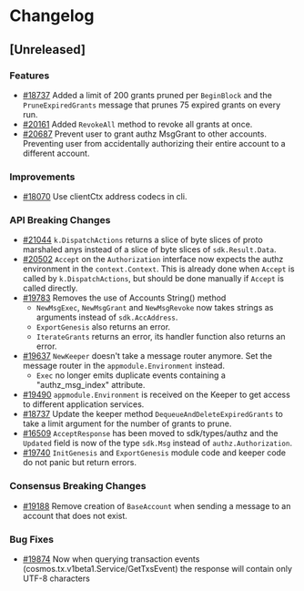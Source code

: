 <!--
Guiding Principles:
Changelogs are for humans, not machines.
There should be an entry for every single version.
The same types of changes should be grouped.
Versions and sections should be linkable.
The latest version comes first.
The release date of each version is displayed.
Mention whether you follow Semantic Versioning.
Usage:
Change log entries are to be added to the Unreleased section under the
appropriate stanza (see below). Each entry should ideally include a tag and
the Github issue reference in the following format:
* (<tag>) [#<issue-number>] Changelog message.
Types of changes (Stanzas):
"Features" for new features.
"Improvements" for changes in existing functionality.
"Deprecated" for soon-to-be removed features.
"Bug Fixes" for any bug fixes.
"API Breaking" for breaking exported APIs used by developers building on SDK.
Ref: https://keepachangelog.com/en/1.0.0/
-->

# Changelog

## [Unreleased]

### Features

* [#18737](https://github.com/cosmos/cosmos-sdk/pull/18737) Added a limit of 200 grants pruned per `BeginBlock` and the `PruneExpiredGrants` message that prunes 75 expired grants on every run.
* [#20161](https://github.com/cosmos/cosmos-sdk/pull/20161) Added `RevokeAll` method to revoke all grants at once.
* [#20687](https://github.com/cosmos/cosmos-sdk/pull/20687) Prevent user to grant authz MsgGrant to other accounts. Preventing user from accidentally authorizing their entire account to a different account.

### Improvements 

* [#18070](https://github.com/cosmos/cosmos-sdk/pull/18070) Use clientCtx address codecs in cli.

### API Breaking Changes

* [#21044](https://github.com/cosmos/cosmos-sdk/pull/21044) `k.DispatchActions` returns a slice of byte slices of proto marshaled anys instead of a slice of byte slices of `sdk.Result.Data`.
* [#20502](https://github.com/cosmos/cosmos-sdk/pull/20502) `Accept` on the `Authorization` interface now expects the authz environment in the `context.Context`. This is already done when `Accept` is called by `k.DispatchActions`, but should be done manually if `Accept` is called directly.
* [#19783](https://github.com/cosmos/cosmos-sdk/pull/19783) Removes the use of Accounts String() method
    * `NewMsgExec`, `NewMsgGrant` and `NewMsgRevoke` now takes strings as arguments instead of `sdk.AccAddress`.
    * `ExportGenesis` also returns an error.
    * `IterateGrants` returns an error, its handler function also returns an error.
* [#19637](https://github.com/cosmos/cosmos-sdk/pull/19637) `NewKeeper` doesn't take a message router anymore. Set the message router in the `appmodule.Environment` instead.
    * `Exec` no longer emits duplicate events containing a "authz_msg_index" attribute.
* [#19490](https://github.com/cosmos/cosmos-sdk/pull/19490) `appmodule.Environment` is received on the Keeper to get access to different application services.
* [#18737](https://github.com/cosmos/cosmos-sdk/pull/18737) Update the keeper method `DequeueAndDeleteExpiredGrants` to take a limit argument for the number of grants to prune.
* [#16509](https://github.com/cosmos/cosmos-sdk/pull/16509) `AcceptResponse` has been moved to sdk/types/authz and the `Updated` field is now of the type `sdk.Msg` instead of `authz.Authorization`.
* [#19740](https://github.com/cosmos/cosmos-sdk/pull/19740) `InitGenesis` and `ExportGenesis` module code and keeper code do not panic but return errors.

### Consensus Breaking Changes

* [#19188](https://github.com/cosmos/cosmos-sdk/pull/19188) Remove creation of `BaseAccount` when sending a message to an account that does not exist.

### Bug Fixes

* [#19874](https://github.com/cosmos/cosmos-sdk/pull/19923) Now when querying transaction events (cosmos.tx.v1beta1.Service/GetTxsEvent) the response will contain only UTF-8 characters
